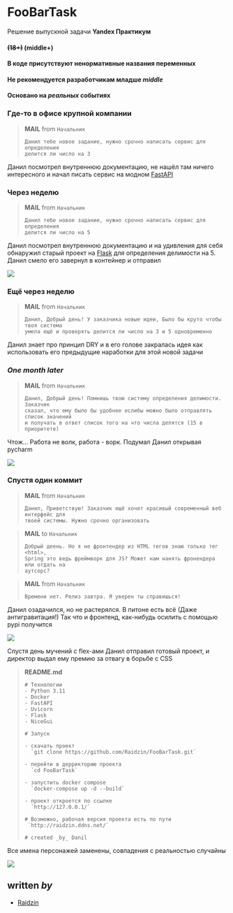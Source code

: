 # FooBarTask

Решение выпускной задачи **Yandex Практикум**

#### ~~(18+)~~ (middle+)

#### В коде присутствуют ненормативные названия переменных

#### Не рекомендуется разработчикам младше _middle_

#### Основано на _реальных_ событиях

### Где-то в офисе крупной компании

> **MAIL** from `Начальник`
>
> ```
> Данил тебе новое задание, нужно срочно написать сервис для определения
> делится ли число на 3
> ```

Данил посмотрел внутреннюю документацию, не нашёл там ничего интересного
и начал писать сервис на модном [FastAPI](https://fastapi.tiangolo.com/)

### Через неделю

> **MAIL** from `Начальник`
>
> ```
> Данил тебе новое задание, нужно срочно написать сервис для определения
> делится ли число на 5
> ```

Данил посмотрел внутреннюю документацию и на удивления для себя обнаружил
старый проект на [Flask](https://flask.palletsprojects.com/) для определения
делимости на 5. Данил смело его завернул в контейнер и отправил

![](https://sun9-62.userapi.com/impf/jcIo4P25BbPC1KzkYTuqLCNhq4GxayQxGWCgbg/0iFajjoGGy0.jpg?size=693x545&quality=96&sign=66732a0fd93666b489db77a3f56a6825&c_uniq_tag=skzTnaxgX4-jfPicVGHb8yUkVTg4t5njs5pgizz0zsQ&type=album)

### Ещё через неделю

> **MAIL** from `Начальник`
>
> ```
> Данил, Добрый день! У заказчика новые идеи, Было бы круто чтобы твоя система
> умела ещё и проверять делится ли число на 3 и 5 одновременно
> ```

Данил знает про принцип DRY и в его голове закралась идея как использовать
его предыдущие наработки для этой новой задачи

### _One month later_

> **MAIL** from `Начальник`
>
> ```
> Данил, Добрый день! Помнишь твою систему определения делимости. Заказчик 
> сказал, что ему было бы удобнее еслибы можно было отправлять список значений
> и получать в ответ список того на что числа делятся (15 в приоритете)
> ```

Чтож... Работа не волк, работа - ворк. Подумал Данил открывая pycharm

![](https://www.meme-arsenal.com/memes/6e8103abda52710a1f9c15e99a975fb1.jpg)

### Спустя один коммит

> **MAIL** from `Начальник`
>
> ```
> Данил, Приветствую! Заказчик ещё хочет красивый современный веб интерфейс для
> твоей системы. Нужно срочно организовать
> ```

> **MAIL** to `Начальник`
>
> ```
> Добрый деень. Но я не фронтендер из HTML тегов знаю только тег <html>,
> Spring это ведь фреймворк для JS? Может нам нанять фронендера или отдать на
> аутсорс?
> ```

> **MAIL** from `Начальник`
>
> ```
> Времени нет. Релиз завтра. Я уверен ты справишься!
> ```

Данил озадачился, но не растерялся. В питоне есть всё (Даже антигравитация!)
Так что и фронтенд, как-нибудь осилить c помощью pypi получится

![](https://fastler.ru/post/2023/5/17/165862_1_p.jpg)

Спустя день мучений с flex-ами Данил отправил готовый проект, и директор
выдал ему премию за отвагу в борьбе с CSS

> **README.md**
>
> ```
> # Технологии
> - Python 3.11
> - Docker
> - FastAPI
> - Uvicorn
> - Flask
> - NiceGui
> 
> # Запуск
> 
> - скачать проект
>   `git clone https://github.com/Raidzin/FooBarTask.git`
> 
> - перейти в деррикторию проекта
>   `cd FooBarTask`
> 
> - запустить docker compose
>   `docker-compose up -d --build`
> 
> - проект откроется по ссылке 
>   `http://127.0.0.1/`
> 
> # Возможно, рабочая версия проекта есть по пути 
>  `http://raidzin.ddns.net/`
> 
> # created _by_ Danil
> ```

Все имена персонажей заменены, совпадения с реальностью случайны

![](https://avatars.mds.yandex.net/i?id=78eb05098a6800708d901ddde4b9fe00021de7de-9072018-images-thumbs&n=13)

## written _by_

- [Raidzin](https://github.com/Raidzin)